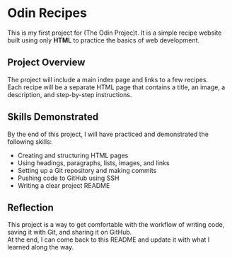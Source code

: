 # Odin Recipes

This is my first project for (The Odin Projec)t.
It is a simple recipe website built using only **HTML** to practice the basics of web development.

## Project Overview
The project will include a main index page and links to a few recipes.  
Each recipe will be a separate HTML page that contains a title, an image, a description, and step-by-step instructions.

## Skills Demonstrated
By the end of this project, I will have practiced and demonstrated the following skills:
- Creating and structuring HTML pages
- Using headings, paragraphs, lists, images, and links
- Setting up a Git repository and making commits
- Pushing code to GitHub using SSH
- Writing a clear project README

## Reflection
This project is a way to get comfortable with the workflow of writing code, saving it with Git, and sharing it on GitHub.  
At the end, I can come back to this README and update it with what I learned along the way.
